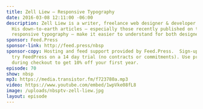 ```yaml
---
title: Zell Liew — Responsive Typography
date: 2016-03-08 12:11:00 -06:00
description: Zell Liew is a writer, freelance web designer & developer based in Singapore.
  His down-to-earth articles — especially those recently published on the topic of
  responsive typography — make it easier to understand for both designers and developers.
sponsor: Feed.Press
sponsor-link: http://feed.press/nbsp
sponsor-copy: Hosting and feed support provided by Feed.Press.  Sign-up today and
  try FeedPress on a 14 day trial (no contracts or commitments). Use promo code *nbsp*
  during checkout to get 10% off your first year.
episode: 70
show: nbsp
mp3: https://media.transistor.fm/f723780a.mp3
video: https://www.youtube.com/embed/1wpVke08fL8
image: /uploads/nbsptv-zell-liew.jpg
layout: episode
---
```


